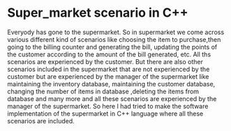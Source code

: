 # Super_market scenario in C++
Everyody has gone to the supermarket. So in supermarket we come across various different kind of scenarios like choosing the item to purchase,then going to the billing counter and generating the bill, updating the points of the customer according to the amount of the bill generated, etc. All ths scenarios are experienced by the customer. But there are also other scenarios included in the supermarket that are not experienced by the customer but are experienced by the manager of the supermarket like maintaining the inventory database, maintaining the customer database, changing the number of items in database ,deleting the items from database and many more and all these scenarios are experienced by the manager of the supermarket. So here I had tried to make the software implementation of the supermarket in C++ language where all these scenarios are included.
